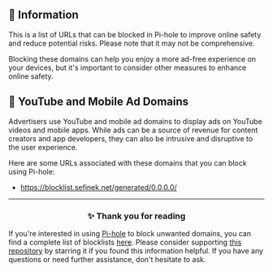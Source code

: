<!-- SEO DATA FOR BLOCKLIST.SEIFNEK.NET
* Title       : YouTube and Mobile Ad Domains
* Description : 
* Tags        :
* Canonical   : /viewer/info/block/YouTube_and_mobile_ads_etc.
-->

## 📃 Information
This is a list of URLs that can be blocked in Pi-hole to improve online safety and reduce potential risks.
Please note that it may not be comprehensive.

Blocking these domains can help you enjoy a more ad-free experience on your devices, but it's important to consider other measures to enhance online safety.

## 🔴 YouTube and Mobile Ad Domains
Advertisers use YouTube and mobile ad domains to display ads on YouTube videos and mobile apps.
While ads can be a source of revenue for content creators and app developers, they can also be intrusive and disruptive to the user experience.

Here are some URLs associated with these domains that you can block using Pi-hole:
- https://blocklist.sefinek.net/generated/0.0.0.0/


<hr>
<h3 align="center">✨ Thank you for reading</h3>
If you're interested in using <a href="../What%20is%20Pi-hole.md">Pi-hole</a> to block unwanted domains, you can find a complete list of blocklists <a href="../../../lists/md/Pi-hole.md">here</a>.
Please consider supporting <a href="https://github.com/sefinek24/Sefinek-Blocklist-Collection" target="_blank">this repository</a> by starring it if you found this information helpful.
If you have any questions or need further assistance, don't hesitate to ask.